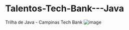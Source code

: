 # Talentos-Tech-Bank---Java
Trilha de Java - Campinas Tech Bank
![image](https://user-images.githubusercontent.com/73603060/126047518-efc7caea-0b2b-489f-b39f-79277b4f3397.png)
